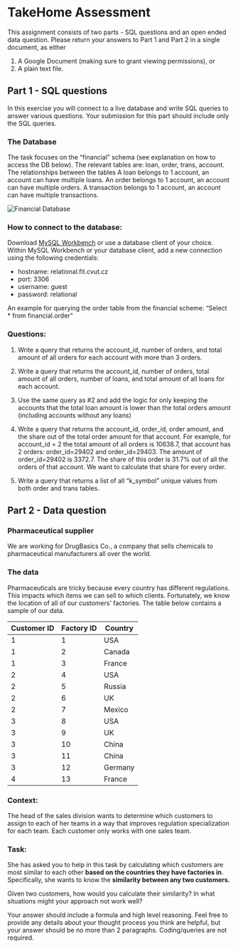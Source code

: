 # TakeHome Assessment

This assignment consists of two parts - SQL questions and an open ended data question. 
Please return your answers to Part 1 and Part 2 in a single document, as either 
1. A Google Document (making sure to grant viewing permissions), or 
1. A plain text file.

## Part 1 - SQL questions
In this exercise you will connect to a live database and write SQL queries to answer various questions. Your submission for this part should include only the SQL queries. 


### The Database
The task focuses on the “financial” schema (see explanation on how to access the DB below). 
The relevant tables are: loan, order, trans, account.
The relationships between the tables
A loan belongs to 1 account, an account can have multiple loans.
An order belongs to 1 account, an account can have multiple orders.
A transaction belongs to 1 account, an account can have multiple transactions.

![Financial Database](https://user-images.githubusercontent.com/35533263/134050206-8308c6c8-54f2-465d-89b2-9350c64d908a.png)

### How to connect to the database:
Download [MySQL Workbench](https://www.mysql.com/products/workbench/) or use a database client of your choice.
Within MySQL Workbench or your database client, add a new connection using the following credentials:

- hostname: relational.fit.cvut.cz
- port: 3306
- username: guest
- password: relational

An example for querying the order table from the financial scheme:
“Select * from financial.order”

### Questions:
1. Write a query that returns the account_id, number of orders, and total amount of all orders for each account with more than 3 orders.

1. Write a query that returns the account_id, number of orders, total amount of all orders, number of loans, and total amount of all loans for each account.

1. Use the same query as #2 and add the logic for only keeping the accounts that the total loan amount is lower than the total orders amount (including accounts without any loans)

1. Write a query that returns the account_id, order_id, order amount, and the share out of the total order amount for that account.
For example, for account_id = 2 the total amount of all orders is 10638.7, that account has 2 orders: order_id=29402  and order_id=29403. The amount of order_id=29402 is 3372.7. The share of this order is 31.7% out of all the orders of that account. We want to calculate that share for every order.

1. Write a query that returns a list of all “k_symbol” unique values from both order and trans tables.
	


## Part 2 - Data question

### Pharmaceutical supplier
We are working for DrugBasics Co., a company that sells chemicals to pharmaceutical manufacturers all over the world. 

### The data
Pharmaceuticals are tricky because every country has different regulations. This impacts which items we can sell to which clients. Fortunately, we know the location of all of our customers’ factories. The table below contains a sample of our data.

Customer ID | Factory ID | Country
----------- | ---------- | -------
1 | 1| USA
1|2|Canada
1|3|France
2|4|USA
2|5|Russia
2|6|UK
2|7|Mexico
3|8|USA
3|9|UK
3|10|China
3|11|China
3|12|Germany
4|13|France


### Context:
The head of the sales division wants to determine which customers to assign to each of her teams in a way that improves regulation specialization for each team. Each customer only works with one sales team.

### Task:
She has asked you to help in this task by calculating which customers are most similar to each other **based on the countries they have factories in**. Specifically, she wants to know the **similarity between any two customers.**

Given two customers, how would you calculate their similarity? In what situations might your approach not work well?

Your answer should include a formula and high level reasoning. Feel free to provide any details about your thought process you think are helpful, but your answer should be no more than 2 paragraphs. Coding/queries are not required.


